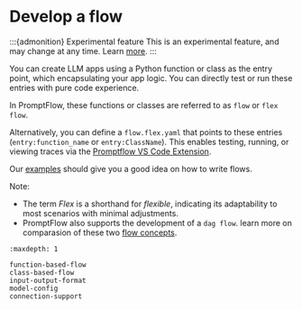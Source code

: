 # Develop a flow

:::{admonition} Experimental feature
This is an experimental feature, and may change at any time. Learn [more](../faq.md#stable-vs-experimental).
:::

You can create LLM apps using a Python function or class as the entry point, which encapsulating your app logic. You can directly test or run these entries with pure code experience. 

In PromptFlow, these functions or classes are referred to as `flow` or `flex flow`. 

Alternatively, you can define a `flow.flex.yaml` that points to these entries (`entry:function_name` or `entry:ClassName`). This enables testing, running, or viewing traces via the [Promptflow VS Code Extension](https://marketplace.visualstudio.com/items?itemName=prompt-flow.prompt-flow).

Our [examples](https://github.com/microsoft/promptflow/tree/main/examples/flex-flows) should give you a good idea on how to write flows.

Note: 
- The term *Flex* is a shorthand for *flexible*, indicating its adaptability to most scenarios with minimal adjustments.
- PromptFlow also supports the development of a `dag flow`. learn more on comparasion of these two [flow concepts](../../concepts/concept-flows.md).


```{toctree}
:maxdepth: 1

function-based-flow
class-based-flow
input-output-format
model-config
connection-support
```

